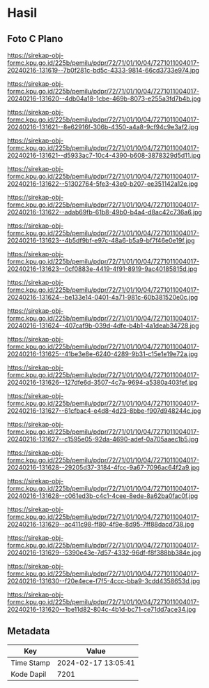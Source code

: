 # Hasil

## Foto C Plano

https://sirekap-obj-formc.kpu.go.id/225b/pemilu/pdpr/72/71/01/10/04/7271011004017-20240216-131619--7b0f281c-bd5c-4333-9814-66cd3733e974.jpg

https://sirekap-obj-formc.kpu.go.id/225b/pemilu/pdpr/72/71/01/10/04/7271011004017-20240216-131620--4db04a18-1cbe-469b-8073-e255a3fd7b4b.jpg

https://sirekap-obj-formc.kpu.go.id/225b/pemilu/pdpr/72/71/01/10/04/7271011004017-20240216-131621--8e62916f-306b-4350-a4a8-9cf94c9e3af2.jpg

https://sirekap-obj-formc.kpu.go.id/225b/pemilu/pdpr/72/71/01/10/04/7271011004017-20240216-131621--d5933ac7-10c4-4390-b608-3878329d5d11.jpg

https://sirekap-obj-formc.kpu.go.id/225b/pemilu/pdpr/72/71/01/10/04/7271011004017-20240216-131622--51302764-5fe3-43e0-b207-ee351142a12e.jpg

https://sirekap-obj-formc.kpu.go.id/225b/pemilu/pdpr/72/71/01/10/04/7271011004017-20240216-131622--adab69fb-61b8-49b0-b4a4-d8ac42c736a6.jpg

https://sirekap-obj-formc.kpu.go.id/225b/pemilu/pdpr/72/71/01/10/04/7271011004017-20240216-131623--4b5df9bf-e97c-48a6-b5a9-bf7f46e0e19f.jpg

https://sirekap-obj-formc.kpu.go.id/225b/pemilu/pdpr/72/71/01/10/04/7271011004017-20240216-131623--0cf0883e-4419-4f91-8919-9ac40185815d.jpg

https://sirekap-obj-formc.kpu.go.id/225b/pemilu/pdpr/72/71/01/10/04/7271011004017-20240216-131624--be133e14-0401-4a71-981c-60b381520e0c.jpg

https://sirekap-obj-formc.kpu.go.id/225b/pemilu/pdpr/72/71/01/10/04/7271011004017-20240216-131624--407caf9b-039d-4dfe-b4b1-4a1deab34728.jpg

https://sirekap-obj-formc.kpu.go.id/225b/pemilu/pdpr/72/71/01/10/04/7271011004017-20240216-131625--41be3e8e-6240-4289-9b31-c15e1e19e72a.jpg

https://sirekap-obj-formc.kpu.go.id/225b/pemilu/pdpr/72/71/01/10/04/7271011004017-20240216-131626--127dfe6d-3507-4c7a-9694-a5380a403fef.jpg

https://sirekap-obj-formc.kpu.go.id/225b/pemilu/pdpr/72/71/01/10/04/7271011004017-20240216-131627--61cfbac4-e4d8-4d23-8bbe-f907d948244c.jpg

https://sirekap-obj-formc.kpu.go.id/225b/pemilu/pdpr/72/71/01/10/04/7271011004017-20240216-131627--c1595e05-92da-4690-adef-0a705aaec1b5.jpg

https://sirekap-obj-formc.kpu.go.id/225b/pemilu/pdpr/72/71/01/10/04/7271011004017-20240216-131628--29205d37-3184-4fcc-9a67-7096ac64f2a9.jpg

https://sirekap-obj-formc.kpu.go.id/225b/pemilu/pdpr/72/71/01/10/04/7271011004017-20240216-131628--c061ed3b-c4c1-4cee-8ede-8a62ba0fac0f.jpg

https://sirekap-obj-formc.kpu.go.id/225b/pemilu/pdpr/72/71/01/10/04/7271011004017-20240216-131629--ac411c98-ff80-4f9e-8d95-7ff88dacd738.jpg

https://sirekap-obj-formc.kpu.go.id/225b/pemilu/pdpr/72/71/01/10/04/7271011004017-20240216-131629--5390e43e-7d57-4332-96df-f8f388bb384e.jpg

https://sirekap-obj-formc.kpu.go.id/225b/pemilu/pdpr/72/71/01/10/04/7271011004017-20240216-131630--f20e4ece-f7f5-4ccc-bba9-3cdd4358653d.jpg

https://sirekap-obj-formc.kpu.go.id/225b/pemilu/pdpr/72/71/01/10/04/7271011004017-20240216-131620--1be11d82-804c-4b1d-bc71-ce71dd7ace34.jpg


## Metadata

| Key        | Value               |
| ---------- | ------------------- |
| Time Stamp | 2024-02-17 13:05:41 |
| Kode Dapil | 7201                |



